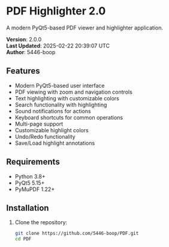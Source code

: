 # PDF Highlighter 2.0

A modern PyQt5-based PDF viewer and highlighter application.

**Version**: 2.0.0  
**Last Updated**: 2025-02-22 20:39:07 UTC  
**Author**: 5446-boop

## Features

- Modern PyQt5-based user interface
- PDF viewing with zoom and navigation controls
- Text highlighting with customizable colors
- Search functionality with highlighting
- Sound notifications for actions
- Keyboard shortcuts for common operations
- Multi-page support
- Customizable highlight colors
- Undo/Redo functionality
- Save/Load highlight annotations

## Requirements

- Python 3.8+
- PyQt5 5.15+
- PyMuPDF 1.22+

## Installation

1. Clone the repository:
   ```bash
   git clone https://github.com/5446-boop/PDF.git
   cd PDF
